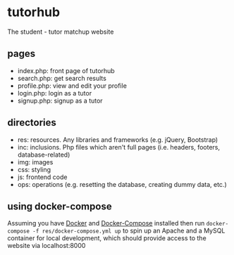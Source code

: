 # tutorhub
The student - tutor matchup website

## pages
- index.php:   front page of tutorhub
- search.php:  get search results
- profile.php: view and edit your profile
- login.php:   login as a tutor
- signup.php:  signup as a tutor

## directories
- res: resources. Any libraries and frameworks (e.g. jQuery, Bootstrap)
- inc: inclusions. Php files which aren't full pages (i.e. headers, footers, database-related)
- img: images
- css: styling
- js:  frontend code
- ops: operations (e.g. resetting the database, creating dummy data, etc.)

## using docker-compose
Assuming you have [Docker](https://www.docker.com/) and [Docker-Compose](https://docs.docker.com/compose/) installed then run `docker-compose -f res/docker-compose.yml up` to spin up an Apache and a MySQL container for local development, which should provide access to the website via localhost:8000
